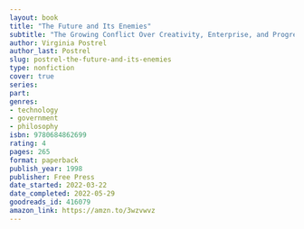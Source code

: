 ```yaml
---
layout: book
title: "The Future and Its Enemies"
subtitle: "The Growing Conflict Over Creativity, Enterprise, and Progress"
author: Virginia Postrel
author_last: Postrel
slug: postrel-the-future-and-its-enemies
type: nonfiction
cover: true
series: 
part: 
genres:
- technology
- government
- philosophy
isbn: 9780684862699
rating: 4
pages: 265
format: paperback
publish_year: 1998
publisher: Free Press
date_started: 2022-03-22
date_completed: 2022-05-29
goodreads_id: 416079
amazon_link: https://amzn.to/3wzvwvz
---
```

